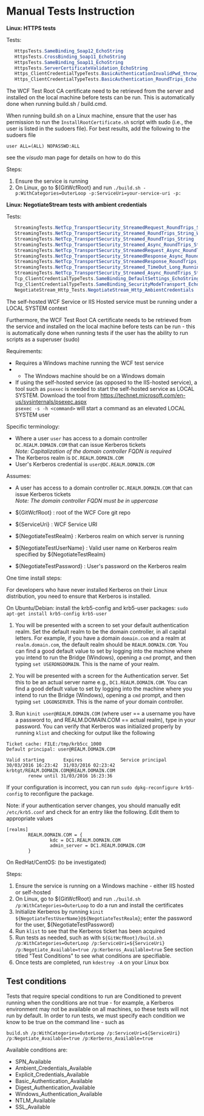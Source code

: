 
Manual Tests Instruction
========================

**Linux: HTTPS tests** 

Tests:
```csharp
   HttpsTests.SameBinding_Soap12_EchoString 
   HttpsTests.CrossBinding_Soap11_EchoString
   HttpsTests.SameBinding_Soap11_EchoString 
   HttpsTests.ServerCertificateValidation_EchoString
   Https_ClientCredentialTypeTests.BasicAuthenticationInvalidPwd_throw_MessageSecurityException
   Https_ClientCredentialTypeTests.BasicAuthentication_RoundTrips_Echo
```

The WCF Test Root CA certificate need to be retrieved from the server and installed on the local machine before tests can be run. This is automatically done when running build.sh / build.cmd. 

When running build.sh on a Linux machine, ensure that the user has permission to run the `InstallRootCertificate.sh` script with sudo (i.e., the user is listed in the sudoers file). For best results, add the following to the sudoers file
```
user ALL=(ALL) NOPASSWD:ALL
```
see the _visudo_ man page for details on how to do this 

Steps:

1. Ensure the service is running
2. On Linux, go to ${GitWcfRoot} and run `./build.sh -p:WithCategories=OuterLoop -p:ServiceUri=your-service-uri -p:` 

**Linux: NegotiateStream tests with ambient credentials** 

Tests:
```csharp
   StreamingTests.NetTcp_TransportSecurity_StreamedRequest_RoundTrips_String
   StreamingTests.NetTcp_TransportSecurity_Streamed_RoundTrips_String_WithSingleThreadedSyncContext
   StreamingTests.NetTcp_TransportSecurity_Streamed_RoundTrips_String
   StreamingTests.NetTcp_TransportSecurity_Streamed_Async_RoundTrips_String
   StreamingTests.NetTcp_TransportSecurity_StreamedRequest_Async_RoundTrips_String
   StreamingTests.NetTcp_TransportSecurity_StreamedResponse_Async_RoundTrips_String
   StreamingTests.NetTcp_TransportSecurity_StreamedResponse_RoundTrips_String
   StreamingTests.NetTcp_TransportSecurity_Streamed_TimeOut_Long_Running_Operation
   StreamingTests.NetTcp_TransportSecurity_Streamed_Async_RoundTrips_String_WithSingleThreadedSyncContext
   Tcp_ClientCredentialTypeTests.SameBinding_DefaultSettings_EchoString
   Tcp_ClientCredentialTypeTests.SameBinding_SecurityModeTransport_EchoString
   NegotiateStream_Http_Tests.NegotiateStream_Http_AmbientCredentials

```
The self-hosted WCF Service or IIS Hosted service must be running under a LOCAL SYSTEM context

Furthermore, the WCF Test Root CA certificate needs to be retrieved from the service and installed on the local machine before tests can be run - this is automatically done when running tests if the user has the ability to run scripts as a superuser (sudo)


Requirements: 

* Requires a Windows machine running the WCF test service 
* * The Windows machine should be on a Windows domain 
* If using the self-hosted service (as opposed to the IIS-hosted service), a tool such as `psexec` is needed to start the self-hosted service as LOCAL SYSTEM. 
  Download the tool from https://technet.microsoft.com/en-us/sysinternals/psexec.aspx <br />
  `psexec -s -h <command>` will start a command as an elevated LOCAL SYSTEM user

Specific terminology: 

* Where a user `user` has access to a domain controller `DC.REALM.DOMAIN.COM` that can issue Kerberos tickets <br/> 
  _Note: Capitalization of the domain controller FQDN is required_ 
* The Kerberos realm is `DC.REALM.DOMAIN.COM`
* User's Kerberos credential is `user@DC.REALM.DOMAIN.COM`

Assumes: 

* A user has access to a domain controller `DC.REALM.DOMAIN.COM` that can issue Kerberos tickets <br/> 
  _Note: The domain controller FQDN must be in uppercase_
  
* ${GitWcfRoot} : root of the WCF Core git repo
* ${ServiceUri} : WCF Service URI 
* ${NegotiateTestRealm} :  Kerberos realm on which server is running
* ${NegotiateTestUserName} : Valid user name on Kerberos realm specified by ${NegotiateTestRealm} 
* ${NegotiateTestPassword} : User's password on the Kerberos realm

One time install steps: 

For developers who have never installed Kerberos on their Linux distribution, you need to ensure that Kerberos is installed. 

On Ubuntu/Debian: install the krb5-config and krb5-user packages: `sudo apt-get install krb5-config krb5-user`

1. You will be presented with a screen to set your default authentication realm. Set the default realm to be the domain controller, in all capital letters. For example, if you have a domain `domain.com` and a realm at `realm.domain.com`, the default realm should be `REALM.DOMAIN.COM`. You can find a good default value to set by logging into the machine where you intend to run the Bridge (Windows), opening a `cmd` prompt, and then typing `set USERDNSDOMAIN`. This is the name of your realm.

2. You will be presented with a screen for the Authentication server. Set this to be an actual server name e.g., `DC1.REALM.DOMAIN.COM`. You can find a good default value to set by logging into the machine where you intend to run the Bridge (Windows), opening a `cmd` prompt, and then typing `set LOGONSERVER`. This is the name of your domain controller. 

3. Run `kinit user@REALM.DOMAIN.COM` (where user == a username you have a password to, and REALM.DOMAIN.COM == actual realm), type in your password. You can verify that Kerberos was initialized properly by running `klist` and checking for output like the following
```
Ticket cache: FILE:/tmp/krb5cc_1000
Default principal: user@REALM.DOMAIN.COM

Valid starting       Expires              Service principal
30/03/2016 16:23:42  31/03/2016 02:23:42  krbtgt/REALM.DOMAIN.COM@REALM.DOMAIN.COM
        renew until 31/03/2016 16:23:36
```

If your configuration is incorrect, you can run `sudo dpkg-reconfigure krb5-config` to reconfigure the package. 

Note: if your authentication server changes, you should manually edit `/etc/krb5.conf` and check for an entry like the following. Edit them to appropriate values

```
[realms]
        REALM.DOMAIN.COM = {
                kdc = DC1.REALM.DOMAIN.COM
                admin_server = DC1.REALM.DOMAIN.COM 
        }

```

On RedHat/CentOS: (to be investigated)

Steps:

1. Ensure the service is running on a Windows machine - either IIS hosted or self-hosted 
2. On Linux, go to ${GitWcfRoot} and run `./build.sh /p:WithCategories=OuterLoop` to do a run and install the certificates 
3. Initialize Kerberos by running `kinit ${NegotiateTestUserName}@${NegotiateTestRealm}`; enter the password for the user, ${NegotiateTestPassword}
4. Run `klist` to see that the Kerberos ticket has been acquired 
5. Run tests as needed, such as with `${GitWcfRoot}/build.sh /p:WithCategories=OuterLoop /p:ServiceUri=${ServiceUri} /p:Negotiate_Available=true /p:Kerberos_Available=true`
See section titled "Test Conditions" to see what conditions are specifiable. 
6. Once tests are completed, run `kdestroy -A` on your Linux box

## Test conditions 
Tests that require special conditions to run are Conditioned to prevent running when the conditions are not true - for example, a Kerberos environment may not be available on all machines, so these tests will not run by default. In order to run tests, we must specify each condition we know to be true on the command line - such as 

`build.sh /p:WithCategories=OuterLoop /p:ServiceUri=${ServiceUri} /p:Negotiate_Available=true /p:Kerberos_Available=true`

Available conditions are: 

* SPN_Available
* Ambient_Credentials_Available
* Explicit_Credentials_Available
* Basic_Authentication_Available
* Digest_Authentication_Available
* Windows_Authentication_Available
* NTLM_Available
* SSL_Available

